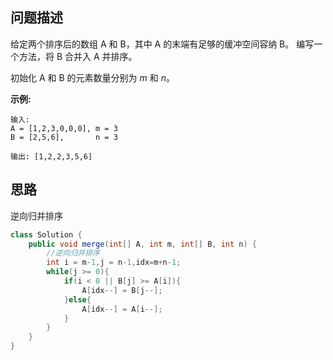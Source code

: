 ## 问题描述

给定两个排序后的数组 A 和 B，其中 A 的末端有足够的缓冲空间容纳 B。 编写一个方法，将 B 合并入 A 并排序。

初始化 A 和 B 的元素数量分别为 *m* 和 *n*。

**示例:**

```
输入:
A = [1,2,3,0,0,0], m = 3
B = [2,5,6],       n = 3

输出: [1,2,2,3,5,6]
```



## 思路

逆向归并排序

```java
class Solution {
    public void merge(int[] A, int m, int[] B, int n) {
        //逆向归并排序
        int i = m-1,j = n-1,idx=m+n-1;
        while(j >= 0){
            if(i < 0 || B[j] >= A[i]){
                A[idx--] = B[j--];
            }else{
                A[idx--] = A[i--];
            }
        }
    }
}
```

